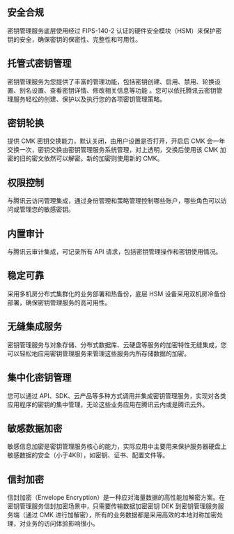 ## 安全合规
密钥管理服务底层使用经过 FIPS-140-2 认证的硬件安全模块（HSM）来保护密钥的安全，确保密钥的保密性、完整性和可用性。

## 托管式密钥管理
密钥管理服务为您提供了丰富的管理功能，包括密钥创建、启用、禁用、轮换设置、别名设置、查看密钥详情、修改相关信息等功能 。您可以依托腾讯云密钥管理服务轻松的创建、保护以及执行您的各项密钥管理策略。

## 密钥轮换
提供 CMK 密钥交换能力，默认关闭，由用户设置是否打开，开启后 CMK 会一年交换一次，密钥交换由密钥管理服务系统管理，对上透明，交换后使用该 CMK 加密的旧的密文依然可以解密。新的加密则使用新的 CMK。

## 权限控制
与腾讯云访问管理集成，通过身份管理和策略管理控制哪些账户，哪些角色可以访问或管理您的敏感密钥。

## 内置审计
与腾讯云审计集成，可记录所有 API 请求，包括密钥管理操作和密钥使用情况。

## 稳定可靠
采用多机房分布式集群化的业务部署和热备份，底层 HSM 设备采用双机房冷备份部署，确保密钥管理服务的高可用性。

## 无缝集成服务
密钥管理服务与对象存储、分布式数据库、云硬盘等服务的加密特性无缝集成，您可以轻松地应用密钥管理服务来管理这些服务内所存储数据的加密。

## 集中化密钥管理
您可以通过 API、SDK、云产品等多种方式调用并集成密钥管理服务，实现对各类应用程序的密钥的集中管理，无论这些业务应用在腾讯云内或是腾讯云外。

## 敏感数据加密
敏感信息加密是密钥管理服务核心的能力，实际应用中主要用来保护服务器硬盘上敏感数据的安全（小于4KB），如密钥、证书、配置文件等。

## 信封加密
信封加密（Envelope Encryption）是一种应对海量数据的高性能加解密方案。在密钥管理服务信封加密场景中，只需要传输数据加密密钥 DEK 到密钥管理服务服务端（通过 CMK 进行加解密），所有的业务数据都是采用高效的本地对称加密处理，对业务的访问体验影响很小。
